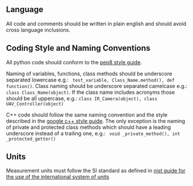 ## Language

All code and comments should be written in plain english and should avoid cross language inclusions.

## Coding Style and Naming Conventions

All python code should conform to the [pep8 style guide](https://www.python.org/dev/peps/pep-0008/).

Naming of variables, functions, class methods should be underscore separated lowercase e.g.: ``` test_variable, Class_Name.method(), def function()```.
Class naming should be underscore separated camelcase e.g.: ``` class Class_Name(object) ```. If the class name includes acronyms those should be all uppercase, e.g.: ``` class IR_Camera(object), class UAV_Controller(object) ```

C++ code should follow the same naming convention and the style described in the [google c++ style guide](https://google.github.io/styleguide/cppguide.html).
The only exception is the naming of private and protected class methods which should have a leading underscore instead of a trailing one, e.g.: ``` void _private_method(), int _protected_getter()```

## Units

Measurement units must follow the SI standard as defined in [nist guide for the use of the international system of units](https://physics.nist.gov/cuu/pdf/sp811.pdf)
